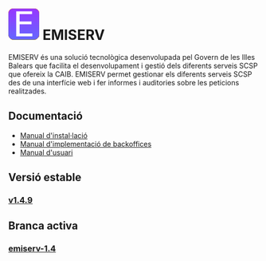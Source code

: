 # ![Logo](https://github.com/GovernIB/emiserv/raw/master/assets/emiserv_logo.png) EMISERV
EMISERV és una solució tecnològica desenvolupada pel Govern de les Illes Balears que facilita el desenvolupament i gestió dels diferents serveis SCSP que ofereix la CAIB. EMISERV permet gestionar els diferents serveis SCSP des de una interfície web i fer informes i auditories sobre les peticions realitzades.
## <a name="docs"></a> Documentació
* [Manual d'instal·lació](https://github.com/GovernIB/emiserv/raw/emiserv-1.4/doc/odt/00_emiserv_instalar.odt)
* [Manual d'implementació de backoffices](https://github.com/GovernIB/emiserv/raw/emiserv-1.4/doc/odt/01_emiserv_backoffice.odt)
* [Manual d'usuari](https://github.com/GovernIB/pinbal/raw/pinbal-1.4/doc/odt/02_emiserv_usuari.odt)
## <a name="v_estable"></a> Versió estable
### [v1.4.9](https://github.com/GovernIB/emiserv/releases/tag/v1.4.9)
## <a name="b_activa"></a> Branca activa
### [emiserv-1.4](https://github.com/GovernIB/emiserv/tree/emiserv-1.4)

